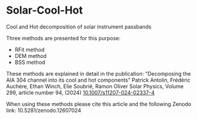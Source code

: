 # Solar-Cool-Hot
Cool and Hot decomposition of solar instrument passbands

Three methods are presented for this purpose:
- RFit method
- DEM method
- BSS method

These methods are explained in detail in the publication:
"Decomposing the AIA 304 channel into its cool and hot components"
Patrick Antolin, Frédéric Auchère, Ethan Winch, Elie Soubrié, Ramon Oliver
Solar Physics, Volume 299, article number 94, (2024)
[10.1007/s11207-024-02337-4](https://doi.org/10.1007/s11207-024-02337-4)

When using these methods please cite this article and the following Zenodo link:
10.5281/zenodo.12607024
